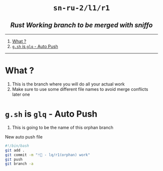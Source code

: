 <h1 align="center"><code>sn-ru-2/l1/r1</code></h1>
<h2 align="center"><i> Rust Working branch to be merged with sniffo </i></h2>

----
1. [What ?](#what-)
2. [`g.sh` is `glq` - Auto Push](#gsh-is-glq---auto-push)

----

# What ?

1. This is the branch where you will do all your actual work 
2. Make sure to use some different file names to avoid merge conflicts later one 

# `g.sh` is `glq` - Auto Push

1. This is going to be the name of this orphan branch 

New auto push file

```sh 
#!/bin/bash 
git add .
git commit -m "🃏🦀 - lq/r1(orphan) work"
git push 
git branch -a 
```


